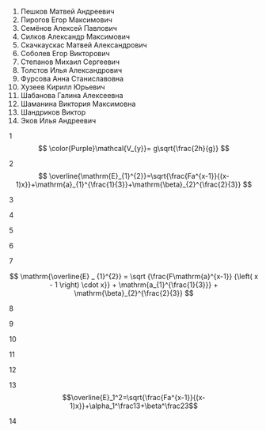 1. Пешков Матвей Андреевич
2. Пирогов Егор Максимович
3. Семёнов Алексей Павлович
4. Силков Александр Максимович
5. Скачкаускас Матвей Александрович
6. Соболев Егор Викторович
7. Степанов Михаил Сергеевич
8. Толстов Илья Александрович
9. Фурсова Анна Станиславовна
10. Хузеев Кирилл Юрьевич
11. Шабанова Галина Алексеевна
12. Шаманина Виктория Максимовна
13. Шандриков Виктор
14. Эков Илья Андреевич

1
$$ \color{Purple}\mathcal{V_{y}}= g\sqrt{\frac{2h}{g}} $$



2 $$ \overline{\mathrm{E}_{1}^{2}}=\sqrt{\frac{Fa^{x-1}}{(x-1)x}}+\mathrm{a}_{1}^{\frac{1}{3}}+\mathrm{\beta}_{2}^{\frac{2}{3}} $$




3


4



5



6




7

$$ \mathrm{\overline{E} _ {1}^{2}} = \sqrt {\frac{F\mathrm{a}^{x-1}} {\left( x - 1 \right) \cdot x}} + \mathrm{a_{1}^{\frac{1}{3}}} + \mathrm{\beta}_{2}^{\frac{2}{3}} $$


8



9



10



11



12



13  $$\overline{E}_1^2=\sqrt{\frac{Fa^{x-1}}{(x-1)x}}+\alpha_1^\frac13+\beta^\frac23$$



14



